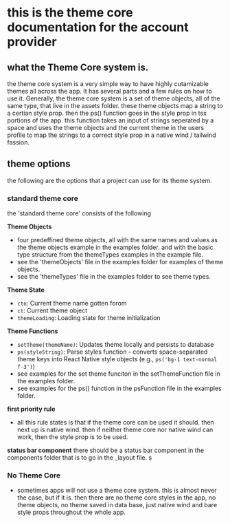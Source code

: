 # this is the theme core documentation for the account provider

## what the Theme Core system is. 

the theme core system is a very simple way to have highly cutamizable themes all across the app. It has several parts and a few rules on how to use it. Generally, the theme core system is a set of theme objects, all of the same type, that live in the assets folder. these theme objects map a string to a certian style prop. then the ps() function goes in the style prop in tsx portions of the app. this function takes an input of strings seperated by a space and uses the theme objects and the current theme in the users profile to map the strings to a correct style prop in a native wind / tailwind fassion. 

## theme options
the following are the options that a project can use for its theme system. 

### standard theme core
the 'standard theme core' consists of the following 


**Theme Objects**
- four predeffined theme objects, all with the same names and values as the theme objects example in the examples folder. and with the basic type structure from the themeTypes examples in the example file. 
- see the 'themeObjects' file in the examples folder for examples of theme objects. 
- see the 'themeTypes' file in the examples folder to see theme types. 

**Theme State**
- `ctn`: Current theme name gotten forom
- `ct`: Current theme object
- `themeLoading`: Loading state for theme initialization

**Theme Functions**
- `setTheme(themeName)`: Updates theme locally and persists to database 
- `ps(styleString)`: Parse styles function - converts space-separated theme keys into React Native style objects (e.g., `ps('bg-1 text-normal f-3')`)
- see examples for the set theme funciton in the setThemeFunction file in the examples folder. 
- see examples for the ps() function in the psFunction file in the examples folder. 

**first priority rule**
- all this rule states is that if the theme core can be used it should. then next up is native wind. then if neither theme core nor native wind can work, then the style prop is to be used. 

**status bar component** there should be a status bar component in the components folder that is to go in the _layout file. s

### No Theme Core
- sometimes apps will not use a theme core system. this is almost never the case, but if it is. then there are no theme core styles in the app, no theme objects, no theme saved in data base, just native wind and bare style props throughout the whole app. 


